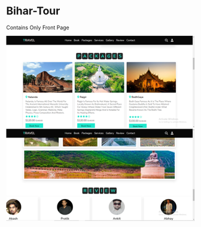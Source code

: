 # Bihar-Tour

Contains Only Front Page

![Image 2](https://github.com/nitishnk17/Bihar-Tour/blob/main/Screenshot%20(450).png?raw=true)  
![Image 1](https://github.com/nitishnk17/Bihar-Tour/blob/main/Screenshot%20(452).png?raw=true)
